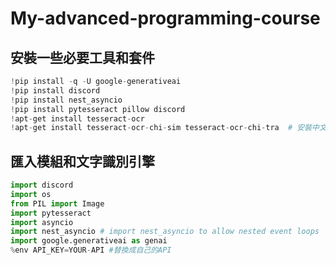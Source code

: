 # My-advanced-programming-course
## 安裝一些必要工具和套件
```python
!pip install -q -U google-generativeai
!pip install discord
!pip install nest_asyncio
!pip install pytesseract pillow discord
!apt-get install tesseract-ocr
!apt-get install tesseract-ocr-chi-sim tesseract-ocr-chi-tra  # 安裝中文語言包
```
## 匯入模組和文字識別引擎
```python
import discord
import os
from PIL import Image
import pytesseract
import asyncio
import nest_asyncio # import nest_asyncio to allow nested event loops
import google.generativeai as genai
%env API_KEY=YOUR-API #替換成自己的API
```

